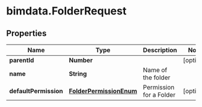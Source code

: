 # bimdata.FolderRequest

## Properties

Name | Type | Description | Notes
------------ | ------------- | ------------- | -------------
**parentId** | **Number** |  | [optional] 
**name** | **String** | Name of the folder | 
**defaultPermission** | [**FolderPermissionEnum**](FolderPermissionEnum.md) | Permission for a Folder | [optional] 


